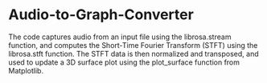# Audio-to-Graph-Converter
The code captures audio from an input file using the librosa.stream function, and computes the Short-Time Fourier Transform (STFT) using the librosa.stft function. The STFT data is then normalized and transposed, and used to update a 3D surface plot using the plot_surface function from Matplotlib.
